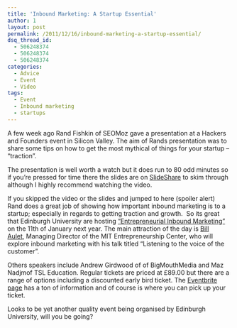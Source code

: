 ```yaml
---
title: 'Inbound Marketing: A Startup Essential'
author: 1
layout: post
permalink: /2011/12/16/inbound-marketing-a-startup-essential/
dsq_thread_id:
  - 506248374
  - 506248374
  - 506248374
categories:
  - Advice
  - Event
  - Video
tags:
  - Event
  - Inbound marketing
  - startups
---
```

A few week ago Rand Fishkin of SEOMoz gave a presentation at a Hackers and Founders event in Silicon Valley. The aim of Rands presentation was to share some tips on how to get the most mythical of things for your startup &#8211; &#8220;traction&#8221;.

The presentation is well worth a watch but it does run to 80 odd minutes so if you&#8217;re pressed for time there the slides are on [SlideShare][1] to skim through although I highly recommend watching the video.

<p style="text-align: center;">
</p>

If you skipped the video or the slides and jumped to here (spoiler alert) Rand does a great job of showing how important inbound marketing is to a startup; especially in regards to getting traction and growth.  So its great that Edinburgh University are hosting [&#8220;Entrepreneurial Inbound Marketing&#8221;][2] on the 11th of January next year. The main attraction of the day is [Bill Aulet][3], Managing Director of the MIT Entrepreneurship Center, who will explore inbound marketing with his talk titled &#8220;Listening to the voice of the customer&#8221;.

Others speakers include Andrew Girdwood of of BigMouthMedia and Maz Nadjmof TSL Education. Regular tickets are priced at £89.00 but there are a range of options including a discounted early bird ticket. The [Eventbrite page][2] has a ton of information and of course is where you can pick up your ticket.

Looks to be yet another quality event being organised by Edinburgh University, will you be going?

 [1]: http://bit.ly/imforstartups "Inbound Marketing for startups slideshare"
 [2]: http://inboundmarketing.eventbrite.com/ "Entrepreneurial Inbound Marketing Edinburgh"
 [3]: http://twitter.com/BillAulet "Bill Aulet Twitter"
